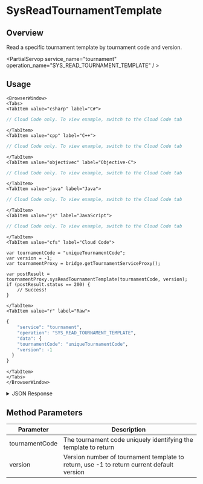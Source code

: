 # SysReadTournamentTemplate
## Overview
Read a specific tournament template by tournament code and version.

<PartialServop service_name="tournament" operation_name="SYS_READ_TOURNAMENT_TEMPLATE" / >

## Usage

```mdx-code-block
<BrowserWindow>
<Tabs>
<TabItem value="csharp" label="C#">
```

```csharp
// Cloud Code only. To view example, switch to the Cloud Code tab
```

```mdx-code-block
</TabItem>
<TabItem value="cpp" label="C++">
```

```cpp
// Cloud Code only. To view example, switch to the Cloud Code tab
```

```mdx-code-block
</TabItem>
<TabItem value="objectivec" label="Objective-C">
```

```objectivec
// Cloud Code only. To view example, switch to the Cloud Code tab
```

```mdx-code-block
</TabItem>
<TabItem value="java" label="Java">
```

```java
// Cloud Code only. To view example, switch to the Cloud Code tab
```

```mdx-code-block
</TabItem>
<TabItem value="js" label="JavaScript">
```

```javascript
// Cloud Code only. To view example, switch to the Cloud Code tab
```

```mdx-code-block
</TabItem>
<TabItem value="cfs" label="Cloud Code">
```

```cfscript
var tournamentCode = "uniqueTournamentCode";
var version = -1;
var tournamentProxy = bridge.getTournamentServiceProxy();

var postResult = tournamentProxy.sysReadTournamentTemplate(tournamentCode, version);
if (postResult.status == 200) {
    // Success!
}
```

```mdx-code-block
</TabItem>
<TabItem value="r" label="Raw">
```

```r
{
	"service": "tournament",
	"operation": "SYS_READ_TOURNAMENT_TEMPLATE",
	"data": {
    "tournamentCode": "uniqueTournamentCode",
    "version": -1
  }
}
```

```mdx-code-block
</TabItem>
</Tabs>
</BrowserWindow>
```

<details>
<summary>JSON Response</summary>

```json
{
  "data": {
    "gameId": "23782",
    "tournamentCode": "uniqueTournamentCode",
    "version": 1,
    "description": {
      "name": {
        "en": "tFree"
      },
      "desc": {
        "en": "Free tournament. Pays out for rankings: 1st, 2nd and top 10%. Push notifications for start and complete."
      }
    },
    "notifications": {
      "startingSoon": {
        "enabled": false,
        "pushId": null,
        "mail": {}
      },
      "start": {
        "enabled": true,
        "pushId": 1,
        "mail": {}
      },
      "scorePassed": {
        "enabled": false,
        "pushId": null,
        "mail": {}
      },
      "endingSoon": {
        "enabled": false,
        "pushId": null,
        "mail": {}
      },
      "complete": {
        "enabled": true,
        "pushId": 1,
        "mail": {}
      }
    },
    "calcScript": "",
    "postScript": "",
    "customJson": {},
    "payoutRules": [
      {
        "rank": {
          "rankAbs": 1
        },
        "reward": {
          "experiencePoints": 10,
          "currency": {
            "coins": 100
          }
        }
      },
      {
        "rank": {
          "rankAbs": 2
        },
        "reward": {
          "experiencePoints": 5,
          "currency": {
            "coins": 50
          }
        }
      },
      {
        "rank": {
          "rankToPercent": 10
        },
        "reward": {
          "experiencePoints": 1,
          "currency": {
            "coins": 5
          }
        }
      }
    ],
    "entryFee": {},
    "createdAt": 1632511327924,
    "updatedAt": 1632511327924
  },
  "status": 200
}
```
</details>

## Method Parameters
Parameter | Description
--------- | -----------
tournamentCode | The tournament code uniquely identifying the template to return
version | Version number of tournament template to return, use -1 to return current default version


